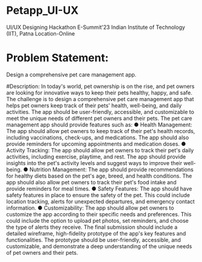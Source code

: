 # Petapp_UI-UX
  UI/UX Designing Hackathon
  E-Summit'23
  Indian Institute of Technology (IIT), Patna
  Location-Online


# Problem Statement: 
Design a comprehensive pet care management app.

#Description:
In today's world, pet ownership is on the rise, and pet owners are looking for innovative ways to
keep their pets healthy, happy, and safe. The challenge is to design a comprehensive pet care
management app that helps pet owners keep track of their pets' health, well-being, and daily
activities. The app should be user-friendly, accessible, and customizable to meet the unique
needs of different pet owners and their pets.
The pet care management app should provide features such as:
● Health Management: The app should allow pet owners to keep track of their pet's health
records, including vaccinations, check-ups, and medications. The app should also
provide reminders for upcoming appointments and medication doses.
● Activity Tracking: The app should allow pet owners to track their pet's daily activities,
including exercise, playtime, and rest. The app should provide insights into the pet's
activity levels and suggest ways to improve their well-being.
● Nutrition Management: The app should provide recommendations for healthy diets
based on the pet's age, breed, and health conditions. The app should also allow pet
owners to track their pet's food intake and provide reminders for meal times.
● Safety Features: The app should have safety features in place to ensure the safety of
the pet. This could include location tracking, alerts for unexpected departures, and
emergency contact information.
● Customizability: The app should allow pet owners to customize the app according to
their specific needs and preferences. This could include the option to upload pet photos,
set reminders, and choose the type of alerts they receive.
The final submission should include a detailed wireframe, high-fidelity prototype of the app's key
features and functionalities. The prototype should be user-friendly, accessible, and
customizable, and demonstrate a deep understanding of the unique needs of pet owners and
their pets.
